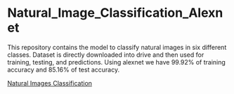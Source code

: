# Natural_Image_Classification_Alexnet
This repository contains the model to classify natural images in six different classes. Dataset is directly downloaded into drive and then used for training, testing, and predictions. Using alexnet we have 99.92% of training accuracy and 85.16% of test accuracy.

[Natural Images Classification](https://github.com/sohail08/Natural_Image_Classification_Alexnet)
